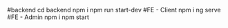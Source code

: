 #backend 
cd backend 
npm i 
npm run start-dev
#FE - Client 
npm i 
ng serve 
#FE - Admin 
npm i 
npm start
